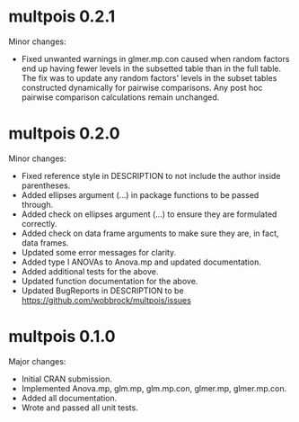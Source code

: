 # multpois 0.2.1

Minor changes:

* Fixed unwanted warnings in glmer.mp.con caused when random factors end up having
  fewer levels in the subsetted table than in the full table. The fix was to update
  any random factors' levels in the subset tables constructed dynamically for pairwise
  comparisons. Any post hoc pairwise comparison calculations remain unchanged.


# multpois 0.2.0

Minor changes:

* Fixed reference style in DESCRIPTION to not include the author inside parentheses.
* Added ellipses argument (...) in package functions to be passed through.
* Added check on ellipses argument (...) to ensure they are formulated correctly.
* Added check on data frame arguments to make sure they are, in fact, data frames.
* Updated some error messages for clarity.
* Added type I ANOVAs to Anova.mp and updated documentation.
* Added additional tests for the above.
* Updated function documentation for the above.
* Updated BugReports in DESCRIPTION to be https://github.com/wobbrock/multpois/issues


# multpois 0.1.0

Major changes: 

* Initial CRAN submission.
* Implemented Anova.mp, glm.mp, glm.mp.con, glmer.mp, glmer.mp.con.
* Added all documentation.
* Wrote and passed all unit tests.
